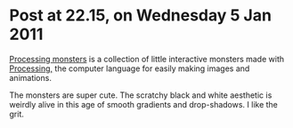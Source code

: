 # Post at 22.15, on Wednesday 5 Jan 2011

[Processing monsters](http://rmx.cz/monsters/ "Tiny interactive monsters.") is
a collection of little interactive monsters made with
[Processing,](http://processing.org/ "Processing is neat. Or rather, the
tutorials around it and the environment is super accessible.") the computer
language for easily making images and animations.

The monsters are super cute. The scratchy black and white aesthetic is weirdly
alive in this age of smooth gradients and drop-shadows. I like the grit.
